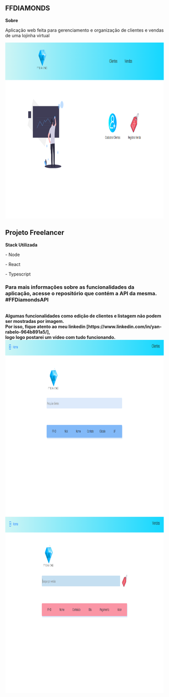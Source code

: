 <h2>FFDIAMONDS</h2>

<strong>Sobre</strong>
<p>Aplicação web feita para gerenciamento e organização de clientes e vendas de uma lojinha virtual</p>

<img src = 'src/assets/homeDiamonds.png' width = '1080px' height = '560px' />

<h2>Projeto Freelancer</h2>

<strong>Stack Utilizada</strong>

<p>- Node</p>
<p>- React</p>
<p>- Typescript</p>

<h3>Para mais informações sobre as funcionalidades da <br>aplicação, acesse o repositório que contém a API da mesma. #FFDiamondsAPI</h3>
<br>

<strong>
Algumas funcionalidades como edição de clientes e listagem não podem ser mostradas por imagem.<br>
Por isso, fique atento ao meu linkedin [https://www.linkedin.com/in/yan-rabelo-964b891a5/], <br> logo logo postarei um vídeo com tudo funcionando.
</strong>

<img src = 'src/assets/clientsdiamonds.png' width = '1080px' height = '560px' style = "margin-top:'15px';" />

<img src = 'src/assets/salesdiamonds.png' width = '1080px' height = '560px' />

